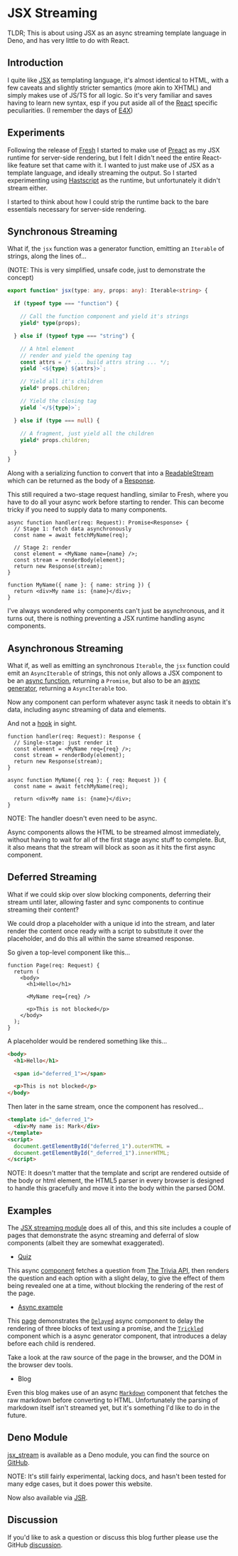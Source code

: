 # JSX Streaming

TLDR; This is about using JSX as an async streaming template language in Deno,
and has very little to do with React.

## Introduction

I quite like [JSX] as templating language, it's almost identical to HTML, with a
few caveats and slightly stricter semantics (more akin to XHTML) and simply
makes use of JS/TS for all logic. So it's very familiar and saves having to
learn new syntax, esp if you put aside all of the [React] specific
peculiarities. (I remember the days of [E4X])

[JSX]: https://facebook.github.io/jsx
[React]: https://react.dev
[E4X]: https://en.wikipedia.org/wiki/ECMAScript_for_XML

## Experiments

Following the release of [Fresh] I started to make use of [Preact] as my JSX
runtime for server-side rendering, but I felt I didn't need the entire
React-like feature set that came with it. I wanted to just make use of JSX as a
template language, and ideally streaming the output. So I started experimenting
using [Hastscript] as the runtime, but unfortunately it didn't stream either.

[Fresh]: https://fresh.deno.dev
[Preact]: https://preactjs.com
[Hastscript]: https://github.com/syntax-tree/hastscript

I started to think about how I could strip the runtime back to the bare
essentials necessary for server-side rendering.

## Synchronous Streaming

What if, the `jsx` function was a generator function, emitting an `Iterable` of
strings, along the lines of...

(NOTE: This is very simplified, unsafe code, just to demonstrate the concept)

```ts
export function* jsx(type: any, props: any): Iterable<string> {

  if (typeof type === "function") {

    // Call the function component and yield it's strings
    yield* type(props);

  } else if (typeof type === "string") {

    // A html element
    // render and yield the opening tag
    const attrs = /* ... build attrs string ... */;
    yield `<${type} ${attrs}>`;

    // Yield all it's children
    yield* props.children;

    // Yield the closing tag
    yield `</${type}>`;

  } else if (type === null) {

    // A fragment, just yield all the children
    yield* props.children;

  }
}
```

Along with a serializing function to convert that into a [ReadableStream] which
can be returned as the body of a [Response].

[ReadableStream]: https://developer.mozilla.org/en-US/docs/Web/API/ReadableStream
[Response]: https://developer.mozilla.org/en-US/docs/Web/API/Response

This still required a two-stage request handling, similar to Fresh, where you
have to do all your async work before starting to render. This can become tricky
if you need to supply data to many components.

```tsx
async function handler(req: Request): Promise<Response> {
  // Stage 1: fetch data asynchronously
  const name = await fetchMyName(req);

  // Stage 2: render
  const element = <MyName name={name} />;
  const stream = renderBody(element);
  return new Response(stream);
}

function MyName({ name }: { name: string }) {
  return <div>My name is: {name}</div>;
}
```

I've always wondered why components can't just be asynchronous, and it turns
out, there is nothing preventing a JSX runtime handling async components.

## Asynchronous Streaming

What if, as well as emitting an synchronous `Iterable`, the `jsx` function could
emit an `AsyncIterable` of strings, this not only allows a JSX component to be
an [async function][async_fn], returning a `Promise`, but also to be an
[async generator][async_gen], returning a `AsyncIterable` too.

[async_fn]: https://developer.mozilla.org/en-US/docs/Web/JavaScript/Reference/Statements/async_function
[async_gen]: https://developer.mozilla.org/en-US/docs/Web/JavaScript/Reference/Statements/async_function*

Now any component can perform whatever async task it needs to obtain it's data,
including async streaming of data and elements.

And not a [hook][useEffect] in sight.

[useEffect]: https://react.dev/reference/react/useEffect

```tsx
function handler(req: Request): Response {
  // Single-stage: just render it
  const element = <MyName req={req} />;
  const stream = renderBody(element);
  return new Response(stream);
}

async function MyName({ req }: { req: Request }) {
  const name = await fetchMyName(req);

  return <div>My name is: {name}</div>;
}
```

NOTE: The handler doesn't even need to be async.

Async components allows the HTML to be streamed almost immediately, without
having to wait for all of the first stage async stuff to complete. But, it also
means that the stream will block as soon as it hits the first async component.

## Deferred Streaming

What if we could skip over slow blocking components, deferring their stream
until later, allowing faster and sync components to continue streaming their
content?

We could drop a placeholder with a unique id into the stream, and later render
the content once ready with a script to substitute it over the placeholder, and
do this all within the same streamed response.

So given a top-level component like this...

```tsx
function Page(req: Request) {
  return (
    <body>
      <h1>Hello</h1>

      <MyName req={req} />

      <p>This is not blocked</p>
    </body>
  );
}
```

A placeholder would be rendered something like this...

```html
<body>
  <h1>Hello</h1>

  <span id="deferred_1"></span>

  <p>This is not blocked</p>
</body>
```

Then later in the same stream, once the component has resolved...

```html
<template id="_deferred_1">
  <div>My name is: Mark</div>
</template>
<script>
  document.getElementById("deferred_1").outerHTML =
  document.getElementById("_deferred_1").innerHTML;
</script>
```

NOTE: It doesn't matter that the template and script are rendered outside of the
body or html element, the HTML5 parser in every browser is designed to handle
this gracefully and move it into the body within the parsed DOM.

## Examples

The [JSX streaming module][jsx_stream] does all of this, and this site includes
a couple of pages that demonstrate the async streaming and deferral of slow
components (albeit they are somewhat exaggerated).

[jsx_stream]: https://deno.land/x/jsx_stream

- [Quiz](/quiz)

This async [component][quiz_tsx] fetches a question from [The Trivia API][api],
then renders the question and each option with a slight delay, to give the
effect of them being revealed one at a time, without blocking the rendering of
the rest of the page.

[quiz_tsx]: https://github.com/jollytoad/home/blob/main/components/Quiz.tsx
[api]: https://the-trivia-api.com/

- [Async example](/async)

This [page][async_tsx] demonstrates the [`Delayed`][delayed_tsx] async component
to delay the rendering of three blocks of text using a promise, and the
[`Trickled`][trickled_tsx] component which is a async generator component, that
introduces a delay before each child is rendered.

Take a look at the raw source of the page in the browser, and the DOM in the
browser dev tools.

[async_tsx]: https://github.com/jollytoad/home/blob/main/routes/async.tsx
[delayed_tsx]: https://github.com/jollytoad/home/blob/main/components/Delayed.tsx
[trickled_tsx]: https://github.com/jollytoad/home/blob/main/components/Trickled.tsx

- Blog

Even this blog makes use of an async [`Markdown`][markdown_tsx] component that
fetches the raw markdown before converting to HTML. Unfortunately the parsing of
markdown itself isn't streamed yet, but it's something I'd like to do in the
future.

[markdown_tsx]: https://github.com/jollytoad/home/blob/main/components/Markdown.tsx

## Deno Module

[jsx_stream] is available as a Deno module, you can find the source on
[GitHub][src].

NOTE: It's still fairly experimental, lacking docs, and hasn't been tested for
many edge cases, but it does power this website.

[src]: https://github.com/jollytoad/deno_jsx_stream

Now also available via [JSR](https://jsr.io/@http/jsx-stream).

## Discussion

If you'd like to ask a question or discuss this blog further please use the
GitHub [discussion].

[discussion]: https://github.com/jollytoad/home/discussions/1

